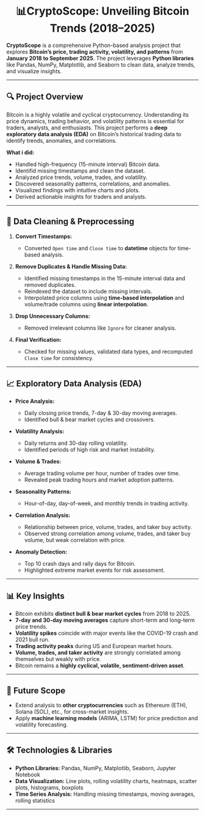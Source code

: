 <h1 align="center">📊CryptoScope: Unveiling Bitcoin Trends (2018–2025)</h1>


**CryptoScope** is a comprehensive Python-based analysis project that explores **Bitcoin’s price, trading activity, volatility, and patterns** from **January 2018 to September 2025**. The project leverages **Python libraries** like Pandas, NumPy, Matplotlib, and Seaborn to clean data, analyze trends, and visualize insights.

---

## 🔍 Project Overview

Bitcoin is a highly volatile and cyclical cryptocurrency. Understanding its price dynamics, trading behavior, and volatility patterns is essential for traders, analysts, and enthusiasts. This project performs a **deep exploratory data analysis (EDA)** on Bitcoin’s historical trading data to identify trends, anomalies, and correlations.

**What i did:**
- Handled high-frequency (15-minute interval) Bitcoin data.
- Identifid missing timestamps and clean the dataset.
- Analyzed price trends, volume, trades, and volatility.
- Discovered seasonality patterns, correlations, and anomalies.
- Visualized findings with intuitive charts and plots.
- Derived actionable insights for traders and analysts.

---

## 🧹 Data Cleaning & Preprocessing

1. **Convert Timestamps:**  
   - Converted `Open time` and `Close time` to **datetime** objects for time-based analysis.

2. **Remove Duplicates & Handle Missing Data:**  
   - Identified missing timestamps in the 15-minute interval data and removed duplicates.
   - Reindexed the dataset to include missing intervals.
   - Interpolated price columns using **time-based interpolation** and volume/trade columns using **linear interpolation**.

3. **Drop Unnecessary Columns:**  
   - Removed irrelevant columns like `Ignore` for cleaner analysis.

4. **Final Verification:**  
   - Checked for missing values, validated data types, and recomputed `Close time` for consistency.

---

## 📈 Exploratory Data Analysis (EDA)

- **Price Analysis:**  
  - Daily closing price trends, 7-day & 30-day moving averages.
  - Identified bull & bear market cycles and crossovers.

- **Volatility Analysis:**  
  - Daily returns and 30-day rolling volatility.
  - Identified periods of high risk and market instability.

- **Volume & Trades:**  
  - Average trading volume per hour, number of trades over time.
  - Revealed peak trading hours and market adoption patterns.

- **Seasonality Patterns:**  
  - Hour-of-day, day-of-week, and monthly trends in trading activity.

- **Correlation Analysis:**  
  - Relationship between price, volume, trades, and taker buy activity.
  - Observed strong correlation among volume, trades, and taker buy volume, but weak correlation with price.

- **Anomaly Detection:**  
  - Top 10 crash days and rally days for Bitcoin.
  - Highlighted extreme market events for risk assessment.

---

## 📊 Key Insights

- Bitcoin exhibits **distinct bull & bear market cycles** from 2018 to 2025.
- **7-day and 30-day moving averages** capture short-term and long-term price trends.
- **Volatility spikes** coincide with major events like the COVID-19 crash and 2021 bull run.
- **Trading activity peaks** during US and European market hours.
- **Volume, trades, and taker activity** are strongly correlated among themselves but weakly with price.
- Bitcoin remains a **highly cyclical, volatile, sentiment-driven asset**.

---

## 🔮 Future Scope

- Extend analysis to **other cryptocurrencies** such as Ethereum (ETH), Solana (SOL), etc., for cross-market insights.
- Apply **machine learning models** (ARIMA, LSTM) for price prediction and volatility forecasting.

---

## 🛠️ Technologies & Libraries

- **Python Libraries:** Pandas, NumPy, Matplotlib, Seaborn, Jupyter Notebook
- **Data Visualization:** Line plots, rolling volatility charts, heatmaps, scatter plots, histograms, boxplots
- **Time Series Analysis:** Handling missing timestamps, moving averages, rolling statistics

---



